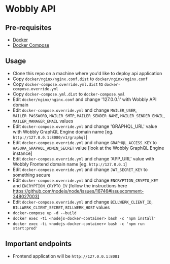 # Wobbly API

## Pre-requisites

- [Docker](https://docs.docker.com/install/)
- [Docker Compose](https://docs.docker.com/compose/install/)

## Usage

- Clone this repo on a machine where you'd like to deploy api application
- Copy `docker/nginx/nginx.conf.dist` to `docker/nginx/nginx.conf`
- Copy `docker-compose.override.yml.dist` to `docker-compose.override.yml`
- Copy `docker-compose.yml.dist` to `docker-compose.yml`
- Edit `docker/nginx/nginx.conf` and change '127.0.0.1' with Wobbly API domain
- Edit `docker-compose.override.yml` and change `MAILER_USER`, `MAILER_PASSWORD`, `MAILER_SMTP`, `MAILER_SENDER_NAME`, `MAILER_SENDER_EMAIL`, `MAILER_MANAGER_EMAIL` values
- Edit `docker-compose.override.yml` and change 'GRAPHQL_URL' value with Wobbly GraphQL Engine domain name [eg. `http://127.0.0.1:8080/v1/graphql`]
- Edit `docker-compose.override.yml` and change `GRAPHQL_ACCESS_KEY` to `HASURA_GRAPHQL_ADMIN_SECRET` value [look at the Wobbly GraphQL Engine instance]
- Edit `docker-compose.override.yml` and change 'APP_URL' value with Wobbly Frontend domain name [eg. `http://127.0.0.1`]
- Edit `docker-compose.override.yml` and change `JWT_SECRET_KEY` to something secure
- Edit `docker-compose.override.yml` and change `ENCRYPTION_CRYPTO_KEY` and `ENCRYPTION_CRYPTO_IV` [follow the instructions here https://github.com/nodejs/node/issues/16746#issuecomment-348027003]
- Edit `docker-compose.override.yml` and change `BILLWERK_CLIENT_ID`, `BILLWERK_CLIENT_SECRET`, `BILLWERK_HOST` values
- `docker-compose up -d --build`
- `docker exec -ti <nodejs-docker-container> bash -c 'npm install'`
- `docker exec -ti <nodejs-docker-container> bash -c 'npm run start:prod'`

## Important endpoints

- Frontend application will be `http://127.0.0.1:8081`
